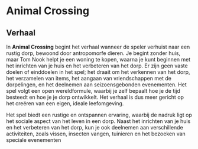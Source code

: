 # Animal Crossing

## Verhaal

In **Animal Crossing** begint het verhaal wanneer de speler verhuist naar een rustig dorp, bewoond door antropomorfe dieren. Je begint zonder huis, maar Tom Nook helpt je een woning te kopen, waarna je kunt beginnen met het inrichten van je huis en het verbeteren van het dorp. Er zijn geen vaste doelen of einddoelen in het spel; het draait om het verkennen van het dorp, het verzamelen van items, het aangaan van vriendschappen met de dorpelingen, en het deelnemen aan seizoensgebonden evenementen. Het spel volgt een open wereldformule, waarbij je zelf bepaalt hoe je de tijd besteedt en hoe je je dorp ontwikkelt. Het verhaal is dus meer gericht op het creëren van een eigen, ideale leefomgeving.

Het spel biedt een rustige en ontspannen ervaring, waarbij de nadruk ligt op het sociale aspect van het leven in een dorp. Naast het inrichten van je huis en het verbeteren van het dorp, kun je ook deelnemen aan verschillende activiteiten, zoals vissen, insecten vangen, tuinieren en het bezoeken van speciale evenementen